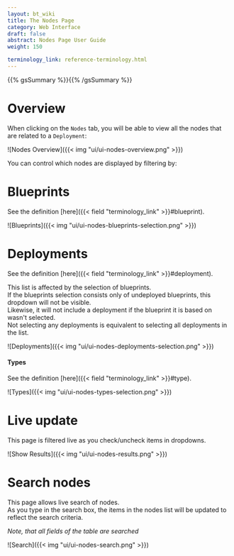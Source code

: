 ```yaml
---
layout: bt_wiki
title: The Nodes Page
category: Web Interface
draft: false
abstract: Nodes Page User Guide
weight: 150

terminology_link: reference-terminology.html
---
```

{{% gsSummary %}}{{% /gsSummary %}}

# Overview
When clicking on the `Nodes` tab, you will be able to view all the nodes that are related to a `Deployment`:

![Nodes Overview]({{< img "ui/ui-nodes-overview.png" >}})

You can control which nodes are displayed by filtering by:

# Blueprints
See the definition [here]({{< field "terminology_link" >}}#blueprint).<br/>

![Blueprints]({{< img "ui/ui-nodes-blueprints-selection.png" >}})

# Deployments
See the definition [here]({{< field "terminology_link" >}}#deployment).

This list is affected by the selection of blueprints.<br/>
If the blueprints selection consists only of undeployed blueprints, this dropdown will not be visible.<br/>
Likewise, it will not include a deployment if the blueprint it is based on wasn't selected.<br/>
Not selecting any deployments is equivalent to selecting all deployments in the list.<br/>

![Deployments]({{< img "ui/ui-nodes-deployments-selection.png" >}})

#### Types
See the definition [here]({{< field "terminology_link" >}}#type).

![Types]({{< img "ui/ui-nodes-types-selection.png" >}})

# Live update
This page is filtered live as you check/uncheck items in dropdowns.

![Show Results]({{< img "ui/ui-nodes-results.png" >}})

# Search nodes
This page allows live search of nodes.<br>
As you type in the search box, the items in the nodes list will be updated to reflect the search criteria.

*Note, that all fields of the table are searched*

![Search]({{< img "ui/ui-nodes-search.png" >}})

